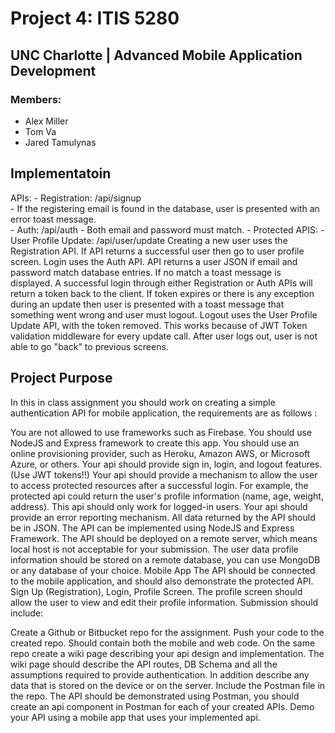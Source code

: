 # Project 4: ITIS 5280
## UNC Charlotte | Advanced Mobile Application Development
### Members:
- Alex Miller
- Tom Va
- Jared Tamulynas

## Implementatoin
APIs:
	- Registration: /api/signup<br />
		- If the registering email is found in the database, user is presented with an error toast message. <br />
	- Auth: /api/auth
		- Both email and password must match.
	- Protected APIS:
		- User Profile Update: /api/user/update
Creating a new user uses the Registration API. If API returns a successful user then go to user profile screen.
Login uses the Auth API. API returns a user JSON if email and password match database entries. If no match a toast message is displayed.
A successful login through either Registration or Auth APIs will return a token back to the client.
If token expires or there is any exception during an update then user is presented with a toast message that something went wrong and user must logout.
Logout uses the User Profile Update API, with the token removed. This works because of JWT Token validation middleware for every update call.
After user logs out, user is not able to go "back" to previous screens.


## Project Purpose

In this in class assignment you should work on creating a simple authentication API for mobile application, the requirements are as follows :

You are not allowed to use frameworks such as Firebase. 
You should use NodeJS and Express framework to create this app.
You should use an online provisioning provider, such as Heroku, Amazon AWS, or Microsoft Azure, or others.
Your api should provide sign in, login, and logout features. (Use JWT tokens!!)
Your api should provide a mechanism to allow the user to access protected resources after a successful login. For example, the protected api could return the user's profile information (name, age, weight, address). This api should only work for logged-in users.
Your api should provide an error reporting mechanism. All data returned by the API should be in JSON.
The API can be implemented using NodeJS and Express Framework.
The API should be deployed on a remote server, which means local host is not acceptable for your submission. The user data profile information should be stored on a remote database, you can use MongoDB or any database of your choice.
Mobile App
The API should be connected to the mobile application, and should also demonstrate the protected API.
Sign Up (Registration), Login, Profile Screen.
The profile screen should allow the user to view and edit their profile information.
Submission should include:

Create a Github or Bitbucket repo for the assignment.
Push your code to the created repo. Should contain both the mobile and web code. 
On the same repo create a wiki page describing your api design and implementation. The wiki page should describe the API routes, DB Schema and all the assumptions required to provide authentication. In addition describe any data that is stored on the device or on the server.
Include the Postman file in the repo.
The API should be demonstrated using Postman, you should create an api component in Postman for each of your created APIs.
Demo your API using a mobile app that uses your implemented api.